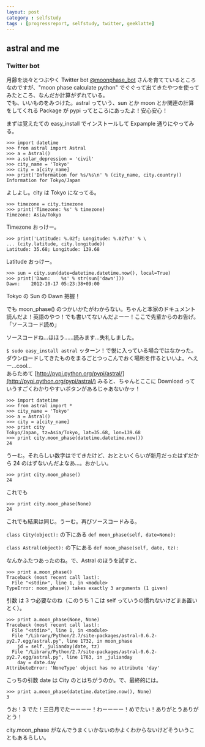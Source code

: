 ```yaml
---
layout: post
category : selfstudy
tags : [progressreport, selfstudy, twitter, geeklatte]
---
```

## astral and me

### Twitter bot
月齢を淡々とつぶやく Twitter bot [@moonphase_bot](https://twitter.com/moonphase_bot) さんを育てているところなのですが、"moon phase calculate python" でぐぐって出てきたやつを使ってみたところ、なんだか計算がずれている。  
でも、いいものをみつけた。astral っていう、sun とか moon とか関連の計算をしてくれる Package が pypi ってところにあったよ！安心安心！

まずは覚えたての easy_install でインストールして Expample 通りにやってみる。

	>>> import datetime
	>>> from astral import Astral
	>>> a = Astral()
	>>> a.solar_depression = 'civil'
	>>> city_name = 'Tokyo'
	>>> city = a[city_name]
	>>> print('Information for %s/%s\n' % (city_name, city.country))
	Information for Tokyo/Japan

よしよし。city は Tokyo になってる。

	>>> timezone = city.timezone
	>>> print('Timezone: %s' % timezone)
	Timezone: Asia/Tokyo

Timezone おっけー。

	>>> print('Latitude: %.02f; Longitude: %.02f\n' % \
	... (city.latitude, city.longitude))
	Latitude: 35.68; Longitude: 139.68

Latitude おっけー。

	>>> sun = city.sun(date=datetime.datetime.now(), local=True)
	>>> print('Dawn:    %s' % str(sun['dawn']))
	Dawn:    2012-10-17 05:23:38+09:00

Tokyo の Sun の Dawn 把握！

でも moon_phase() のつかいかたがわからない。ちゃんと本家のドキュメント読んだよ！英語のやつ！でも書いてないんだよーー！ここで先輩からのお告げ。  
「ソースコード読め」

ソースコードね…ほほう……読みます…失礼しました。

`$ sudo easy_install astral` ッターン！で悦に入っている場合ではなかった。ダウンロードしてきたものをまるごとつっこんでおく場所を作るといいよ。へえー…cool...    
あらためて [http://pypi.python.org/pypi/astral/](http://pypi.python.org/pypi/astral/) みると、ちゃんとここに Download っていうすごくわかりやすいボタンがあるじゃあないかッ！

	>>> import datetime
	>>> from astral import *
	>>> city_name = 'Tokyo'
	>>> a = Astral()
	>>> city = a[city_name]
	>>> print city
	Tokyo/Japan, tz=Asia/Tokyo, lat=35.68, lon=139.68
	>>> print city.moon_phase(datetime.datetime.now())
	24

うーむ。それらしい数字はでてきたけど、おとといくらいが新月だったはずだから 24 のはずないんだよなあ…。おかしい。

	>>> print city.moon_phase()
	24

これでも

	>>> print city.moon_phase(None)
	24

これでも結果は同じ。うーむ。再びソースコードみる。

`class City(object):` の下にある `def moon_phase(self, date=None):` 

`class Astral(object):` の下にある `def moon_phase(self, date, tz):`

なんかふたつあったのね。で、Astral のほうを試すと、

	>>> print a.moon_phase()
	Traceback (most recent call last):
	  File "<stdin>", line 1, in <module>
	TypeError: moon_phase() takes exactly 3 arguments (1 given)

引数 は 3 つ必要なのね（このうち 1 こは self っていうの慣れないけどまあ置いとく）。

	>>> print a.moon_phase(None, None)
	Traceback (most recent call last):
	  File "<stdin>", line 1, in <module>
	  File "/Library/Python/2.7/site-packages/astral-0.6.2-py2.7.egg/astral.py", line 1732, in moon_phase
	    jd = self._julianday(date, tz)
	  File "/Library/Python/2.7/site-packages/astral-0.6.2-py2.7.egg/astral.py", line 1763, in _julianday
	    day = date.day
	AttributeError: 'NoneType' object has no attribute 'day'

こっちの引数 date は City のとはちがうのか。で、最終的には。

	>>> print a.moon_phase(datetime.datetime.now(), None)
	3

うお！3 でた！三日月でたーーーー！わーーーー！めでたい！ありがとうありがとう！

city.moon_phase がなんでうまくいかないのかよくわからないけどそういうこともあるらしい。

